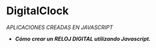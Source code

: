 # DigitalClock

_APLICACIONES CREADAS EN JAVASCRIPT_
- **_Cómo crear un RELOJ DIGITAL utilizando Javascript._**

